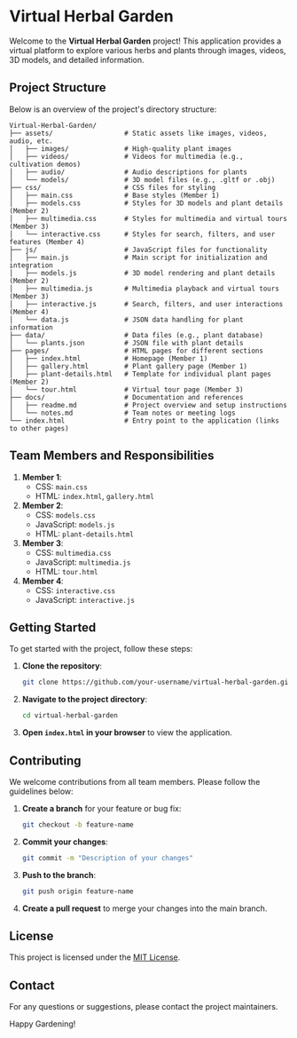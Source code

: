 # Virtual Herbal Garden

Welcome to the **Virtual Herbal Garden** project! This application provides a virtual platform to explore various herbs and plants through images, videos, 3D models, and detailed information. 

## Project Structure

Below is an overview of the project's directory structure:

```
Virtual-Herbal-Garden/
├── assets/                  # Static assets like images, videos, audio, etc.
│   ├── images/              # High-quality plant images
│   ├── videos/              # Videos for multimedia (e.g., cultivation demos)
│   ├── audio/               # Audio descriptions for plants
│   └── models/              # 3D model files (e.g., .gltf or .obj)
├── css/                     # CSS files for styling
│   ├── main.css             # Base styles (Member 1)
│   ├── models.css           # Styles for 3D models and plant details (Member 2)
│   ├── multimedia.css       # Styles for multimedia and virtual tours (Member 3)
│   └── interactive.css      # Styles for search, filters, and user features (Member 4)
├── js/                      # JavaScript files for functionality
│   ├── main.js              # Main script for initialization and integration
│   ├── models.js            # 3D model rendering and plant details (Member 2)
│   ├── multimedia.js        # Multimedia playback and virtual tours (Member 3)
│   ├── interactive.js       # Search, filters, and user interactions (Member 4)
│   └── data.js              # JSON data handling for plant information
├── data/                    # Data files (e.g., plant database)
│   └── plants.json          # JSON file with plant details
├── pages/                   # HTML pages for different sections
│   ├── index.html           # Homepage (Member 1)
│   ├── gallery.html         # Plant gallery page (Member 1)
│   ├── plant-details.html   # Template for individual plant pages (Member 2)
│   └── tour.html            # Virtual tour page (Member 3)
├── docs/                    # Documentation and references
│   ├── readme.md            # Project overview and setup instructions
│   └── notes.md             # Team notes or meeting logs
└── index.html               # Entry point to the application (links to other pages)
```

## Team Members and Responsibilities

1. **Member 1**: 
   - CSS: `main.css`
   - HTML: `index.html`, `gallery.html`
2. **Member 2**: 
   - CSS: `models.css`
   - JavaScript: `models.js`
   - HTML: `plant-details.html`
3. **Member 3**: 
   - CSS: `multimedia.css`
   - JavaScript: `multimedia.js`
   - HTML: `tour.html`
4. **Member 4**: 
   - CSS: `interactive.css`
   - JavaScript: `interactive.js`

## Getting Started

To get started with the project, follow these steps:

1. **Clone the repository**:
    ```sh
    git clone https://github.com/your-username/virtual-herbal-garden.git
    ```

2. **Navigate to the project directory**:
    ```sh
    cd virtual-herbal-garden
    ```

3. **Open `index.html` in your browser** to view the application.

## Contributing

We welcome contributions from all team members. Please follow the guidelines below:

1. **Create a branch** for your feature or bug fix:
    ```sh
    git checkout -b feature-name
    ```

2. **Commit your changes**:
    ```sh
    git commit -m "Description of your changes"
    ```

3. **Push to the branch**:
    ```sh
    git push origin feature-name
    ```

4. **Create a pull request** to merge your changes into the main branch.

## License

This project is licensed under the [MIT License](LICENSE).

## Contact

For any questions or suggestions, please contact the project maintainers.

Happy Gardening!
